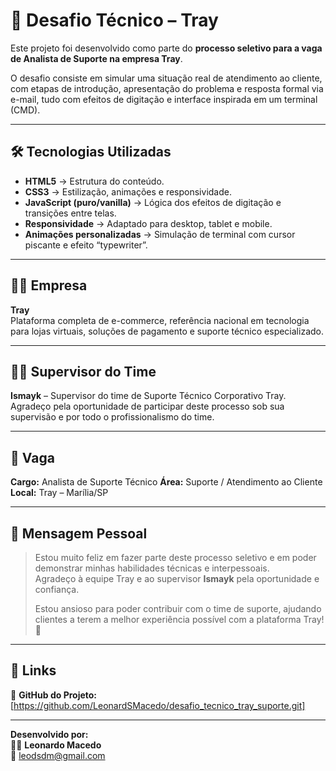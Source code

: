 # 🚀 Desafio Técnico – Tray

Este projeto foi desenvolvido como parte do **processo seletivo para a vaga de Analista de Suporte na empresa Tray**.

O desafio consiste em simular uma situação real de atendimento ao cliente, com etapas de introdução, apresentação do problema e resposta formal via e-mail, tudo com efeitos de digitação e interface inspirada em um terminal (CMD).

---

## 🛠️ Tecnologias Utilizadas

- **HTML5** → Estrutura do conteúdo.  
- **CSS3** → Estilização, animações e responsividade.  
- **JavaScript (puro/vanilla)** → Lógica dos efeitos de digitação e transições entre telas.  
- **Responsividade** → Adaptado para desktop, tablet e mobile.  
- **Animações personalizadas** → Simulação de terminal com cursor piscante e efeito “typewriter”.

---

## 🧑‍💼 Empresa

**Tray**  
Plataforma completa de e-commerce, referência nacional em tecnologia para lojas virtuais, soluções de pagamento e suporte técnico especializado.

---

## 🧑‍🏫 Supervisor do Time

**Ismayk** – Supervisor do time de Suporte Técnico Corporativo Tray.  
Agradeço pela oportunidade de participar deste processo sob sua supervisão e por todo o profissionalismo do time.

---

## 💼 Vaga

**Cargo:** Analista de Suporte Técnico
**Área:** Suporte / Atendimento ao Cliente
**Local:** Tray – Marília/SP

---

## 💬 Mensagem Pessoal

> Estou muito feliz em fazer parte deste processo seletivo e em poder demonstrar minhas habilidades técnicas e interpessoais.  
> Agradeço à equipe Tray e ao supervisor **Ismayk** pela oportunidade e confiança.  
>  
> Estou ansioso para poder contribuir com o time de suporte, ajudando clientes a terem a melhor experiência possível com a plataforma Tray! 💚

---

## 📎 Links

🔗 **GitHub do Projeto:** [https://github.com/LeonardSMacedo/desafio_tecnico_tray_suporte.git]

---

**Desenvolvido por:**  
👨‍💻 **Leonardo Macedo**  
📧 leodsdm@gmail.com 
